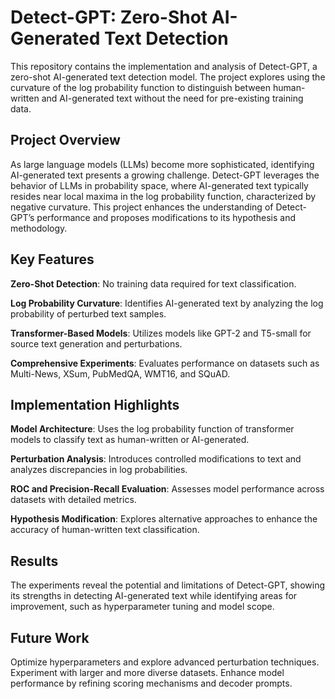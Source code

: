 # Detect-GPT: Zero-Shot AI-Generated Text Detection
This repository contains the implementation and analysis of Detect-GPT, a zero-shot AI-generated text detection model. The project explores using the curvature of the log probability function to distinguish between human-written and AI-generated text without the need for pre-existing training data.

## Project Overview
As large language models (LLMs) become more sophisticated, identifying AI-generated text presents a growing challenge. Detect-GPT leverages the behavior of LLMs in probability space, where AI-generated text typically resides near local maxima in the log probability function, characterized by negative curvature. This project enhances the understanding of Detect-GPT’s performance and proposes modifications to its hypothesis and methodology.

## Key Features
**Zero-Shot Detection**: No training data required for text classification.


**Log Probability Curvature**: Identifies AI-generated text by analyzing the log probability of perturbed text samples.

**Transformer-Based Models**: Utilizes models like GPT-2 and T5-small for source text generation and perturbations.

**Comprehensive Experiments**: Evaluates performance on datasets such as Multi-News, XSum, PubMedQA, WMT16, and SQuAD.

## Implementation Highlights
**Model Architecture**: Uses the log probability function of transformer models to classify text as human-written or AI-generated.

**Perturbation Analysis**: Introduces controlled modifications to text and analyzes discrepancies in log probabilities.

**ROC and Precision-Recall Evaluation**: Assesses model performance across datasets with detailed metrics.

**Hypothesis Modification**: Explores alternative approaches to enhance the accuracy of human-written text classification.
## Results
The experiments reveal the potential and limitations of Detect-GPT, showing its strengths in detecting AI-generated text while identifying areas for improvement, such as hyperparameter tuning and model scope.

## Future Work
Optimize hyperparameters and explore advanced perturbation techniques.
Experiment with larger and more diverse datasets.
Enhance model performance by refining scoring mechanisms and decoder prompts.
